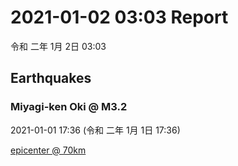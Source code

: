 # 2021-01-02 03:03 Report
令和 二年 1月 2日 03:03

## Earthquakes
### Miyagi-ken Oki @ M3.2
2021-01-01 17:36 (令和 二年 1月 1日 17:36)
  
[epicenter @ 70km](https://www.google.com/maps/place/38°48'00%22+141°42'00%22/@38.8,141.7,17z/data=!3m1!4b1!4m5!3m4!1s0x0:0x0!8m2!3d38.8!4d141.7)